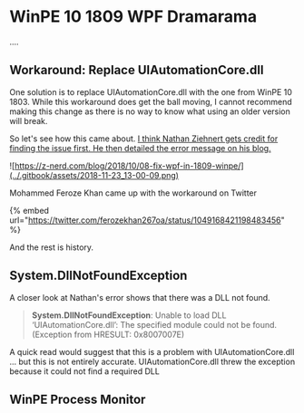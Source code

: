 # WinPE 10 1809 WPF Dramarama

....



## Workaround: Replace UIAutomationCore.dll

One solution is to replace UIAutomationCore.dll with the one from WinPE 10 1803.  While this workaround does get the ball moving, I cannot recommend making this change as there is no way to know what using an older version will break.

So let's see how this came about.  [I think Nathan Ziehnert gets credit for finding the issue first.  He then detailed the error message on his blog.](https://z-nerd.com/blog/2018/10/08-fix-wpf-in-1809-winpe/)

![https://z-nerd.com/blog/2018/10/08-fix-wpf-in-1809-winpe/](../.gitbook/assets/2018-11-23_13-00-09.png)

Mohammed Feroze Khan came up with the workaround on Twitter

{% embed url="https://twitter.com/ferozekhan267oa/status/1049168421198483456" %}

And the rest is history.

## System.DllNotFoundException

A closer look at Nathan's error shows that there was a DLL not found.

> **System.DllNotFoundException**: Unable to load DLL ‘UIAutomationCore.dll’: The specified module could not be found. \(Exception from HRESULT: 0x8007007E\)

A quick read would suggest that this is a problem with UIAutomationCore.dll ... but this is not entirely accurate.  UIAutomationCore.dll threw the exception because it could not find a required DLL

## WinPE Process Monitor



